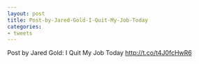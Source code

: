 ```yaml
---
layout: post
title: Post-by-Jared-Gold-I-Quit-My-Job-Today
categories:
- tweets
---
```

Post by Jared Gold: I Quit My Job Today http://t.co/t4J0fcHwR6
